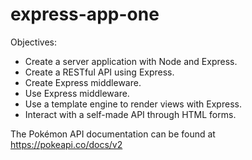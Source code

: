 # express-app-one


Objectives:
- Create a server application with Node and Express.
- Create a RESTful API using Express.
- Create Express middleware.
- Use Express middleware.
- Use a template engine to render views with Express.
- Interact with a self-made API through HTML forms.


The Pokémon API documentation can be found at https://pokeapi.co/docs/v2
